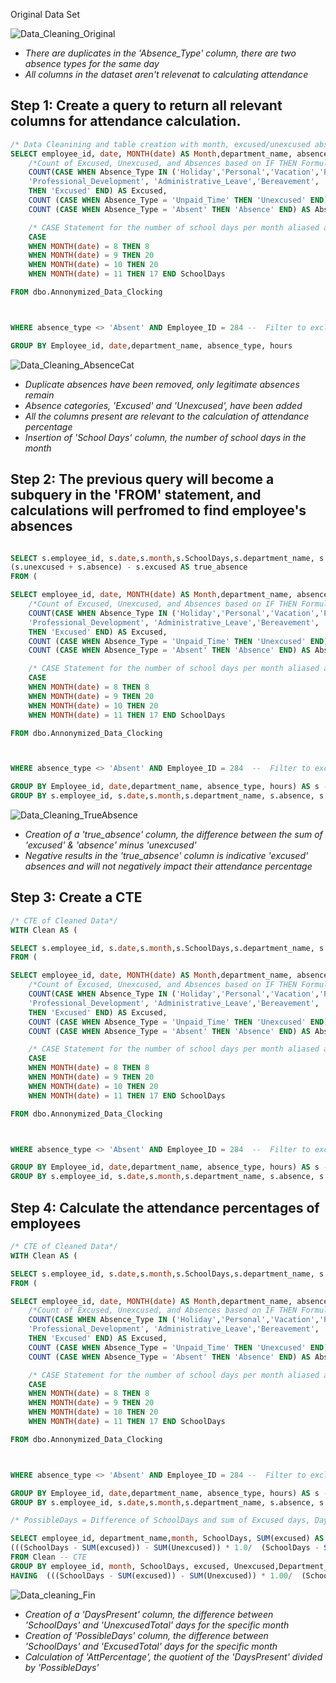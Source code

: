 Original Data Set

![Data_Cleaning_Original](https://user-images.githubusercontent.com/112409778/208680653-eaed806b-ee56-4eae-a27c-9a135a67b48f.png)


- *There are duplicates in the 'Absence_Type' column, there are two absence types for the same day*
- *All columns in the dataset aren't relevenat to calculating attendance*

## Step 1: Create a query to return all relevant columns for attendance calculation.
~~~SQL
/* Data Cleanining and table creation with month, excused/unexcused absences*/
SELECT employee_id, date, MONTH(date) AS Month,department_name, absence_type, 
	/*Count of Excused, Unexcused, and Absences based on IF THEN Formula*/
	COUNT(CASE WHEN Absence_Type IN ('Holiday','Personal','Vacation','Personal_(Longevity)', 
	'Professional_Development', 'Administrative_Leave','Bereavement', 'Religious_Observation', 'Sick', 'Covid_Sick') 
	THEN 'Excused' END) AS Excused,
	COUNT (CASE WHEN Absence_Type = 'Unpaid_Time' THEN 'Unexcused' END) AS Unexcused,
	COUNT (CASE WHEN Absence_Type = 'Absent' THEN 'Absence' END) AS Absence,

	/* CASE Statement for the number of school days per month aliased as SchoolDays*/
	CASE 
	WHEN MONTH(date) = 8 THEN 8 
	WHEN MONTH(date) = 9 THEN 20
	WHEN MONTH(date) = 10 THEN 20
	WHEN MONTH(date) = 11 THEN 17 END SchoolDays

FROM dbo.Annonymized_Data_Clocking



WHERE absence_type <> 'Absent' AND Employee_ID = 284 --  Filter to exclude all Absence_Type 'Absent' this is the duplicate row that makes it difficult to calculate attendance 

GROUP BY Employee_id, date,department_name, absence_type, hours
~~~

![Data_Cleaning_AbsenceCat](https://user-images.githubusercontent.com/112409778/208681303-7d95e2de-9cf4-4bab-ad93-4266f8f3af94.png)

- *Duplicate absences have been removed, only legitimate absences remain*
- *Absence categories, 'Excused' and 'Unexcused', have been added*
- *All the columns present are relevant to the calculation of attendance percentage*
- *Insertion of 'School Days' column, the number of school days in the month*



## Step 2: The previous query will become a subquery in the 'FROM' statement, and calculations will perfromed to find employee's absences 

~~~SQL 

SELECT s.employee_id, s.date,s.month,s.SchoolDays,s.department_name, s.absence, s.excused, s.unexcused, s.absence_type, 
(s.unexcused + s.absence) - s.excused AS true_absence
FROM (

SELECT employee_id, date, MONTH(date) AS Month,department_name, absence_type, 
	/*Count of Excused, Unexcused, and Absences based on IF THEN Formula*/
	COUNT(CASE WHEN Absence_Type IN ('Holiday','Personal','Vacation','Personal_(Longevity)', 
	'Professional_Development', 'Administrative_Leave','Bereavement', 'Religious_Observation', 'Sick', 'Covid_Sick') 
	THEN 'Excused' END) AS Excused,
	COUNT (CASE WHEN Absence_Type = 'Unpaid_Time' THEN 'Unexcused' END) AS Unexcused,
	COUNT (CASE WHEN Absence_Type = 'Absent' THEN 'Absence' END) AS Absence,

	/* CASE Statement for the number of school days per month aliased as SchoolDays*/
	CASE 
	WHEN MONTH(date) = 8 THEN 8 
	WHEN MONTH(date) = 9 THEN 20
	WHEN MONTH(date) = 10 THEN 20
	WHEN MONTH(date) = 11 THEN 17 END SchoolDays

FROM dbo.Annonymized_Data_Clocking



WHERE absence_type <> 'Absent' AND Employee_ID = 284  --  Filter to exclude all Absence_Type 'Absent' this is the duplicate row that makes it difficult to calculate attendance 

GROUP BY Employee_id, date,department_name, absence_type, hours) AS s -- Alias subquery
GROUP BY s.employee_id, s.date,s.month,s.department_name, s.absence, s.excused, s.unexcused, s.absence_type,s.Day_type,s.SchoolDays
~~~

![Data_Cleaning_TrueAbsence](https://user-images.githubusercontent.com/112409778/208683686-1c207193-cdad-47de-98a1-7c3705916efc.png)

- *Creation of a 'true_absence' column, the difference between the sum of 'excused' & 'absence' minus 'unexcused'*
- *Negative results in the 'true_absence' column is indicative 'excused' absences and will not negatively impact their attendance percentage*

## Step 3: Create a CTE 

~~~SQL
/* CTE of Cleaned Data*/
WITH Clean AS (

SELECT s.employee_id, s.date,s.month,s.SchoolDays,s.department_name, s.absence, s.excused, s.unexcused, s.absence_type, (s.unexcused + s.absence) - s.excused AS true_absence
FROM (

SELECT employee_id, date, MONTH(date) AS Month,department_name, absence_type, 
	/*Count of Excused, Unexcused, and Absences based on IF THEN Formula*/
	COUNT(CASE WHEN Absence_Type IN ('Holiday','Personal','Vacation','Personal_(Longevity)', 
	'Professional_Development', 'Administrative_Leave','Bereavement', 'Religious_Observation', 'Sick', 'Covid_Sick') 
	THEN 'Excused' END) AS Excused,
	COUNT (CASE WHEN Absence_Type = 'Unpaid_Time' THEN 'Unexcused' END) AS Unexcused,
	COUNT (CASE WHEN Absence_Type = 'Absent' THEN 'Absence' END) AS Absence,

	/* CASE Statement for the number of school days per month aliased as SchoolDays*/
	CASE 
	WHEN MONTH(date) = 8 THEN 8 
	WHEN MONTH(date) = 9 THEN 20
	WHEN MONTH(date) = 10 THEN 20
	WHEN MONTH(date) = 11 THEN 17 END SchoolDays

FROM dbo.Annonymized_Data_Clocking



WHERE absence_type <> 'Absent' AND Employee_ID = 284  --  Filter to exclude all Absence_Type 'Absent' this is the duplicate row that makes it difficult to calculate attendance 

GROUP BY Employee_id, date,department_name, absence_type, hours) AS s -- Alias subquery
GROUP BY s.employee_id, s.date,s.month,s.department_name, s.absence, s.excused, s.unexcused, s.absence_type,s.Day_type,s.SchoolDays)
~~~

## Step 4: Calculate the attendance percentages of employees

~~~SQL
/* CTE of Cleaned Data*/
WITH Clean AS (

SELECT s.employee_id, s.date,s.month,s.SchoolDays,s.department_name, s.absence, s.excused, s.unexcused, s.absence_type, (s.unexcused + s.absence) - s.excused AS true_absence
FROM (

SELECT employee_id, date, MONTH(date) AS Month,department_name, absence_type, 
	/*Count of Excused, Unexcused, and Absences based on IF THEN Formula*/
	COUNT(CASE WHEN Absence_Type IN ('Holiday','Personal','Vacation','Personal_(Longevity)', 
	'Professional_Development', 'Administrative_Leave','Bereavement', 'Religious_Observation', 'Sick', 'Covid_Sick') 
	THEN 'Excused' END) AS Excused,
	COUNT (CASE WHEN Absence_Type = 'Unpaid_Time' THEN 'Unexcused' END) AS Unexcused,
	COUNT (CASE WHEN Absence_Type = 'Absent' THEN 'Absence' END) AS Absence,

	/* CASE Statement for the number of school days per month aliased as SchoolDays*/
	CASE 
	WHEN MONTH(date) = 8 THEN 8 
	WHEN MONTH(date) = 9 THEN 20
	WHEN MONTH(date) = 10 THEN 20
	WHEN MONTH(date) = 11 THEN 17 END SchoolDays

FROM dbo.Annonymized_Data_Clocking



WHERE absence_type <> 'Absent' AND Employee_ID = 284 --  Filter to exclude all Absence_Type 'Absent' this is the duplicate row that makes it difficult to calculate attendance 

GROUP BY Employee_id, date,department_name, absence_type, hours) AS s -- Alias subquery
GROUP BY s.employee_id, s.date,s.month,s.department_name, s.absence, s.excused, s.unexcused, s.absence_type,s.Day_type,s.SchoolDays)

/* PossibleDays = Difference of SchoolDays and sum of Excused days, DaysPresent =  PossibleDays minus the sum of unexcused days*/  

SELECT employee_id, department_name,month, SchoolDays, SUM(excused) AS ExcusedTotal, SUM(unexcused) AS UnexcusedTotal,(SchoolDays - SUM(excused)) - SUM(Unexcused) AS DaysPresent, SchoolDays - SUM(excused) AS PossibleDays, 
(((SchoolDays - SUM(excused)) - SUM(Unexcused)) * 1.0/  (SchoolDays - SUM(excused))  * 1.0) * 100 AS AttPercentage --DaysPresent/PossibleDays
FROM Clean -- CTE
GROUP BY employee_id, month, SchoolDays, excused, Unexcused,Department_Name, Day_type
HAVING  (((SchoolDays - SUM(excused)) - SUM(Unexcused)) * 1.00/  (SchoolDays - SUM(excused))  * 1.00) * 100 > 0.00 AND SchoolDays - SUM(excused) > 0
~~~~

![Data_cleaning_Fin](https://user-images.githubusercontent.com/112409778/208684735-dc31aa30-7743-4ad6-946f-d51ff65ad392.png)

- *Creation of a 'DaysPresent' column, the difference between 'SchoolDays' and 'UnexcusedTotal' days for the specific month*
- *Creation of 'PossibleDays' column, the difference between 'SchoolDays' and 'ExcusedTotal' days for the specific month*
- *Calculation of 'AttPercentage', the quotient of the 'DaysPresent' divided by 'PossibleDays'*
